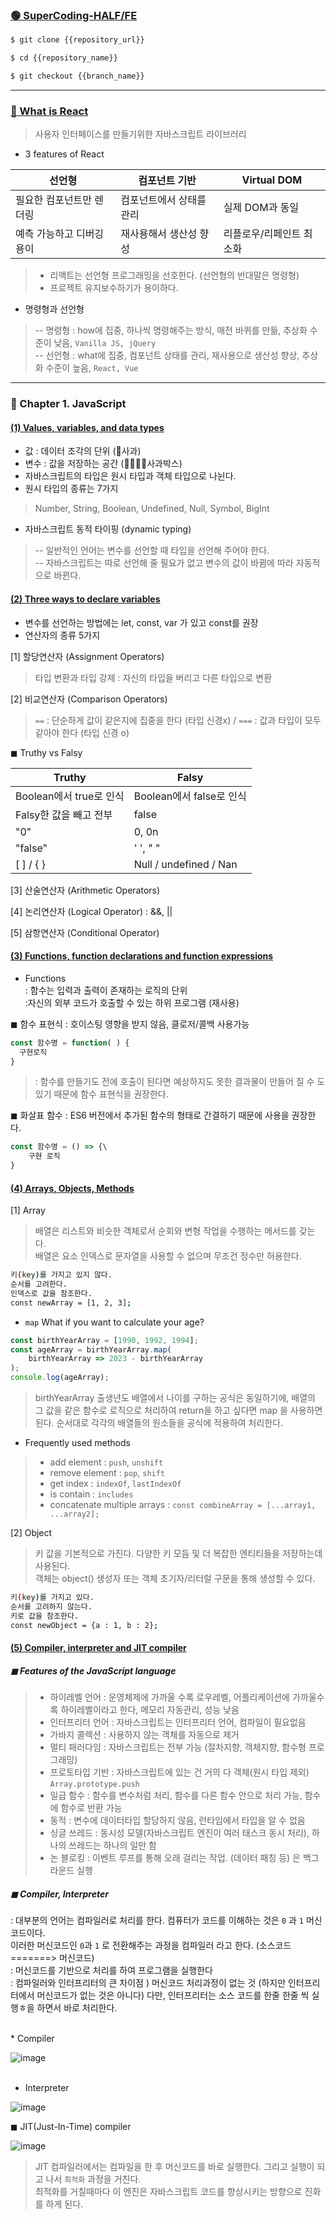 ### [🟢 SuperCoding-HALF/FE](https://github.com/oiosu/SC-HALF-FE)

```bash
$ git clone {{repository_url}}
```

```bash
$ cd {{repository_name}}
```

```bash
$ git checkout {{branch_name}}
```

---
### [🤔 What is React](https://github.com/oiosu/SC-HALF-FE/blob/main/FE%20%201%EC%A3%BC%EC%B0%A8/JavaScript_Note/1_%EB%A6%AC%EC%95%A1%ED%8A%B8%EB%9E%80%20%EB%AC%B4%EC%97%87%EC%9D%B8%EA%B0%80.md)
> 사용자 인터페이스를 만들기위한 자바스크립트 라이브러리 

* 3 features of React

| 선언형                    | 컴포넌트 기반            | Virtual DOM              |
| ------------------------- | ------------------------ | ------------------------ |
| 필요한 컴포넌트만 렌더링  | 컴포넌트에서 상태를 관리 | 실제 DOM과 동일          |
| 예측 가능하고 디버깅 용이 | 재사용해서 생산성 향성   | 리플로우/리페인트 최소화 |

> * 리액트는 선언형 프로그래밍을 선호한다. (선언형의 반대말은 명령형)
> * 프로젝트 유지보수하기가 용이하다.

* 명령형과 선언형

> -- 명령형 : how에 집중, 하나씩 명령해주는 방식, 매전 바퀴를 만듦, 추상화 수준이 낮음, `Vanilla JS, jQuery ` <br/>
> -- 선언형 : what에 집중, 컴포넌트 상태를 관리, 재사용으로 생산성 향상, 추상화 수준이 높음, `React, Vue`

---

### 🌳 Chapter 1. JavaScript


#### [(1) Values, variables, and data types ](https://github.com/oiosu/SC-HALF-FE/blob/main/FE%20%201%EC%A3%BC%EC%B0%A8/JavaScript_Note/4_JS(ES6)_PART_01.md)

* 값 : 데이터 조각의 단위 (🍎사과)
* 변수 : 값을 저장하는 공간 (🍎🍎🍎🍎사과박스)
* 자바스크립트의 타입은 원시 타입과 객체 타입으로 나뉜다.
* 원시 타입의 종류는 7가지
> Number, String, Boolean, Undefined, Null, Symbol, BigInt
* 자바스크립트 동적 타이핑 (dynamic typing)
> -- 일반적인 언어는 변수를 선언할 때 타입을 선언해 주어야 한다. <br/>
> -- 자바스크립트는 따로 선언해 줄 필요가 없고 변수의 값이 바뀜에 따라 자동적으로 바뀐다. 

#### [(2) Three ways to declare variables](https://github.com/oiosu/SC-HALF-FE/blob/main/FE%20%201%EC%A3%BC%EC%B0%A8/JavaScript_Note/5_JS(ES6)_PART_02.md)

* 변수를 선언하는 방법에는 let, const, var 가 있고 const를 권장
* 연산자의 종류 5가지 <br/>

[1] 할당연산자 (Assignment Operators) <br/>
>  타입 변환과 타입 강제 : 자신의 타입을 버리고 다른 타입으로 변환 <br/>

[2] 비교연산자 (Comparison Operators) <br/>
> `==`  : 단순하게 값이 같은지에 집중을 한다 (타입 신경x) / 
> `===` : 값과 타입이 모두 같아야 한다 (타입 신경 o)

◼ Truthy vs Falsy 

| Truthy                  | Falsy                    |
| ----------------------- | ------------------------ |
| Boolean에서 true로 인식 | Boolean에서 false로 인식 |
| Falsy한 값을 빼고 전부  | false                    |
| "0"                     | 0, 0n                    |
| "false"                 | ' ', " "                 |
| [ ] / { }               | Null / undefined / Nan   |

[3] 산술연산자 (Arithmetic Operators)

[4] 논리연산자 (Logical Operator) : &&, ||

[5] 삼항연산자 (Conditional Operator) 

#### [(3) Functions, function declarations and function expressions ](https://github.com/oiosu/SC-HALF-FE/blob/main/FE%20%201%EC%A3%BC%EC%B0%A8/JavaScript_Note/6_JS(ES6)_PART_03.md)

* Functions <br/>: 함수는 입력과 출력이 존재하는 로직의 단위 <br/> :자신의 외부 코드가 호출할 수 있는 하위 프로그램 (재사용)  <br/>

◼ 함수 표현식 : 호이스팅 영향을 받지 않음, 클로저/콜백 사용가능 
```javascript
const 함수명 = function( ) {
  구현로직
}
```
> : 함수를 만들기도 전에 호출이 된다면 예상하지도 못한 결과물이 만들어 질 수 도 있기 때문에 함수 표현식을 권장한다.

◼ 화살표 함수 
: ES6 버전에서 추가된 함수의 형태로 간결하기 때문에 사용을 권장한다. 
```javascript
const 함수명 = () => {\
	구현 로직 
}
```

#### [(4) Arrays, Objects, Methods](https://github.com/oiosu/SC-HALF-FE/blob/main/FE%20%201%EC%A3%BC%EC%B0%A8/JavaScript_Note/6_JS(ES6)_PART_04.md)

[1] Array
> 배열은 리스트와 비슷한 객체로서 순회와 변형 작업을 수행하는 메서드를 갖는다. <br/>
> 배열은 요소 인덱스로 문자열을 사용할 수 없으며 무조건 정수만 허용한다.
```bash
키(key)를 가지고 있지 않다.
순서를 고려한다.
인덱스로 값을 참조한다.
const newArray = [1, 2, 3];
```

* `map` What if you want to calculate your age? 
```javascript
const birthYearArray = [1990, 1992, 1994];
const ageArray = birthYearArray.map(
    birthYearArray => 2023 - birthYearArray
);
console.log(ageArray);
```
> birthYearArray 출생년도 배열에서 나이를 구하는 공식은 동일하기에, 배열의 그 값을 같은 함수로 로직으로 처리하여 return을 하고 싶다면 map 을 사용하면 된다. 순서대로 각각의 배열들의 원소들을 공식에 적용하여 처리한다.

* Frequently used methods
> * add element : `push`, `unshift`
> * remove element : `pop`, `shift`
> * get index : `indexOf`, `lastIndexOf`
> * is contain : `includes`
> * concatenate multiple arrays : `const combineArray = [...array1, ...array2];`

[2] Object
> 키 값을 기본적으로 가진다. 다양한 키 모듬 및 더 복잡한 엔티티들을 저장하는데 사용된다. <br/>
> 객체는 object() 생성자 또는 객체 초기자/리터럴 구문을 통해 생성할 수 있다.
```bash
키(key)를 가지고 있다.
순서를 고려하지 않는다. 
키로 값을 참조한다.
const newObject = {a : 1, b : 2};
```

#### [(5) Compiler, interpreter and JIT compiler](https://github.com/oiosu/SC-HALF-FE/blob/main/FE%20%201%EC%A3%BC%EC%B0%A8/JavaScript_Note/6_JS(ES6)_PART_05.md)

##### ◼ Features of the JavaScript language
> * 하이레벨 언어 : 운영체제에 가까울 수록 로우레벨, 어플리케이션에 가까울수록 하이레벨이라고 한다, 메모리 자동관리, 성능 낮음 <br/>
> * 인터프리터 언어 : 자바스크립트는 인터프리터 언어, 컴파일이 필요없음 <br/>
> * 가바지 콜렉션 : 사용하지 않는 객체를 자동으로 제거 <br/>
> * 멀티 패러다임 : 자바스크립트는 전부 가능 (절차지향, 객체지향, 함수형 프로그래밍) <br/>
> * 프로토타입 기반 : 자바스크립트에 있는 건 거의 다 객체(원시 타입 제외) `Array.prototype.push ` <br/>
> * 일급 함수 : 함수를 변수처럼 처리, 함수를 다른 함수 안으로 처리 가능, 함수에 함수로 반환 가능 <br/>
> * 동적 : 변수에 데이터타입 할당하지 않음, 런타임에서 타입을 알 수 없음 <br/>
> * 싱글 쓰레드 : 동시성 모델(자바스크립트 엔진이 여러 태스크 동시 처리), 하나의 쓰레드는 하나의 일만 함 <br/>
> * 논 블로킹 : 이벤트 루프를 통해 오래 걸리는 작업. (데이터 패칭 등) 은 백그라운드 실행 <br/>


##### ◼ Compiler, Interpreter
: 대부분의 언어는 컴파일러로 처리를 한다. 컴퓨터가 코드를 이해하는 것은 `0` 과 `1` 머신코드이다. <br/>
이러한 머신코드인 `0`과 `1` 로 전환해주는 과정을 컴파일러 라고 한다. (소스코드 =======> 머신코드) <br/>
: 머신코드를 기반으로 처리를 하여 프로그램을 실행한다 <br/>
: 컴파일러와 인터프리터의 큰 차이점 ) 머신코드 처리과정이 없는 것 (하지만 인터프리터에서 머신코드가 없는 것은 아니다) 다만, 
  인터프리터는 소스 코드를 한줄 한줄 씩 실행ㅎ을 하면서 바로 처리한다. 

<br/>
* Compiler <br/>

![image](https://github.com/oiosu/SC-HALF-FE/assets/99783474/9c8f1af5-7f5e-4bb9-9164-aa02e1291cc2) <br/>
<br/>

* Interpreter <br/>

![image](https://github.com/oiosu/SC-HALF-FE/assets/99783474/9a7ff650-5cfd-47cd-98b2-bf115208d411) <br/>


◼ JIT(Just-In-Time) compiler

![image](https://github.com/oiosu/SC-HALF-FE/assets/99783474/9d092328-2c0d-46b5-bedd-e8a360c09075)

> JIT 컴파일러에서는 컴파일을 한 후 머신코드를 바로 실행한다. 그리고 실행이 되고 나서 `최적화` 과정을 거친다.  <br/>
> 최적화를 거칠때마다 이 엔진은 자바스크립트 코드를 향상시키는 방향으로 진화를 하게 된다.  <br/>




